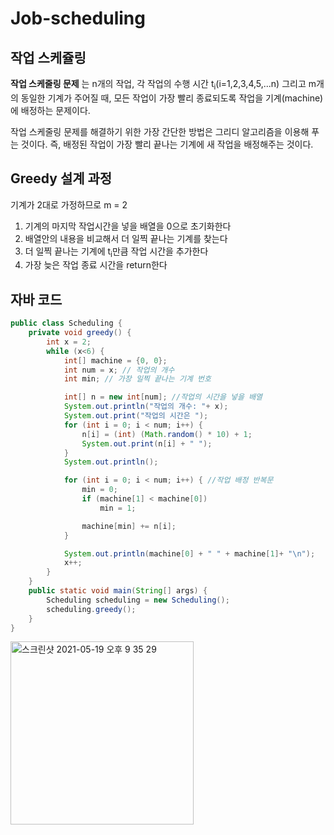 # Job-scheduling

## 작업 스케쥴링

**작업 스케줄링 문제** 는 n개의 작업, 각 작업의 수행 시간 t<sub>i</sub>(i=1,2,3,4,5,...n) 그리고 m개의 동일한 기계가 주어질 때, 모든 작업이 가장 빨리 종료되도록 작업을 기계(machine)에 배정하는 문제이다.

작업 스케줄링 문제를 해결하기 위한 가장 간단한 방법은 그리디 알고리즘을 이용해 푸는 것이다.
즉, 배정된 작업이 가장 빨리 끝나는 기계에 새 작업을 배정해주는 것이다.

## Greedy 설계 과정

기계가 2대로 가정하므로 m = 2

1. 기계의 마지막 작업시간을 넣을 배열을 0으로 초기화한다
2. 배열안의 내용을 비교해서 더 일찍 끝나는 기계를 찾는다
3. 더 일찍 끝나는 기계에 t<sub>i</sub>만큼 작업 시간을 추가한다
4. 가장 늦은 작업 종료 시간을 return한다

## 자바 코드
```java
public class Scheduling {
    private void greedy() {
        int x = 2;
        while (x<6) {
            int[] machine = {0, 0};
            int num = x; // 작업의 개수
            int min; // 가장 일찍 끝나는 기계 번호

            int[] n = new int[num]; //작업의 시간을 넣을 배열
            System.out.println("작업의 개수: "+ x);
            System.out.print("작업의 시간은 ");
            for (int i = 0; i < num; i++) {
                n[i] = (int) (Math.random() * 10) + 1;
                System.out.print(n[i] + " ");
            }
            System.out.println();

            for (int i = 0; i < num; i++) { //작업 배정 반복문
                min = 0;
                if (machine[1] < machine[0])
                    min = 1;

                machine[min] += n[i];
            }

            System.out.println(machine[0] + " " + machine[1]+ "\n");
            x++;
        }
    }
    public static void main(String[] args) {
        Scheduling scheduling = new Scheduling();
        scheduling.greedy();
    }
}
```

<img width="293" alt="스크린샷 2021-05-19 오후 9 35 29" src="https://user-images.githubusercontent.com/80511335/118813542-37071080-b8ea-11eb-9bda-6b8cd7b85bd9.png">
